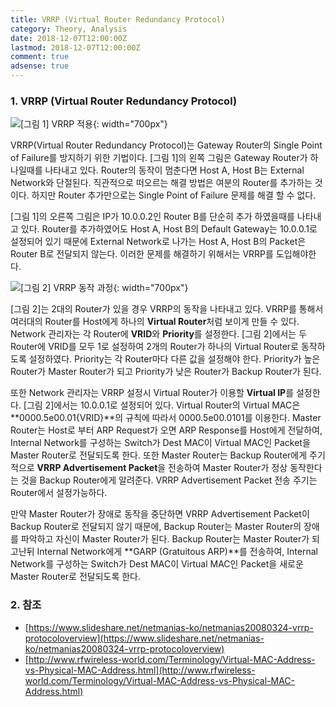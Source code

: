```yaml
---
title: VRRP (Virtual Router Redundancy Protocol)
category: Theory, Analysis
date: 2018-12-07T12:00:00Z
lastmod: 2018-12-07T12:00:00Z
comment: true
adsense: true
---
```


### 1. VRRP (Virtual Router Redundancy Protocol)

![[그림 1] VRRP 적용]({{site.baseurl}}/images/theory_analysis/VRRP/Problem.PNG){: width="700px"}

VRRP(Virtual Router Redundancy Protocol)는 Gateway Router의 Single Point of Failure를 방지하기 위한 기법이다. [그림 1]의 왼쪽 그림은 Gateway Router가 하나일때를 나타내고 있다. Router의 동작이 멈춘다면 Host A, Host B는 External Network와 단절된다. 직관적으로 떠오르는 해결 방법은 여분의 Router를 추가하는 것이다. 하지만 Router 추가만으로는 Single Point of Failure 문제를 해결 할 수 없다.

[그림 1]의 오른쪽 그림은 IP가 10.0.0.2인 Router B를 단순히 추가 하였을때를 나타내고 있다. Router를 추가하였어도 Host A, Host B의 Default Gateway는 10.0.0.1로 설정되어 있기 때문에 External Network로 나가는 Host A, Host B의 Packet은 Router B로 전달되지 않는다. 이러한 문제를 해결하기 위해서는 VRRP를 도입해야한다.

![[그림 2] VRRP 동작 과정]({{site.baseurl}}/images/theory_analysis/VRRP/VRRP.PNG){: width="700px"}

[그림 2]는 2대의 Router가 있을 경우 VRRP의 동작을 나타내고 있다. VRRP를 통해서 여러대의 Router를 Host에게 하나의 **Virtual Router**처럼 보이게 만들 수 있다. Network 관리자는 각 Router에 **VRID**와 **Priority**를 설정한다. [그림 2]에서는 두 Router에 VRID를 모두 1로 설정하여 2개의 Router가 하나의 Virtual Router로 동작하도록 설정하였다. Priority는 각 Router마다 다른 값을 설정해야 한다. Priority가 높은 Router가 Master Router가 되고 Priority가 낮은 Router가 Backup Router가 된다.

또한 Network 관리자는 VRRP 설정시 Virtual Router가 이용할 **Virtual IP**를 설정한다. [그림 2]에서는 10.0.0.1로 설정되어 있다. Virtual Router의 Virtual MAC은 **0000.5e00.01{VRID}**의 규칙에 따라서 0000.5e00.0101를 이용한다. Master Router는 Host로 부터 ARP Request가 오면 ARP Response를 Host에게 전달하여, Internal Network를 구성하는 Switch가 Dest MAC이 Virtual MAC인 Packet을 Master Router로 전달되도록 한다. 또한 Master Router는 Backup Router에게 주기적으로 **VRRP Advertisement Packet**을 전송하여 Master Router가 정상 동작한다는 것을 Backup Router에게 알려준다. VRRP Advertisement Packet 전송 주기는 Router에서 설정가능하다.

만약 Master Router가 장애로 동작을 중단하면 VRRP Advertisement Packet이 Backup Router로 전달되지 않기 때문에, Backup Router는 Master Router의 장애를 파악하고 자신이 Master Router가 된다. Backup Router는 Master Router가 되고난뒤 Internal Network에게 **GARP (Gratuitous ARP)**를 전송하여, Internal Network를 구성하는 Switch가 Dest MAC이 Virtual MAC인 Packet을 새로운 Master Router로 전달되도록 한다.

### 2. 참조

* [https://www.slideshare.net/netmanias-ko/netmanias20080324-vrrp-protocoloverview](https://www.slideshare.net/netmanias-ko/netmanias20080324-vrrp-protocoloverview)
* [http://www.rfwireless-world.com/Terminology/Virtual-MAC-Address-vs-Physical-MAC-Address.html](http://www.rfwireless-world.com/Terminology/Virtual-MAC-Address-vs-Physical-MAC-Address.html)